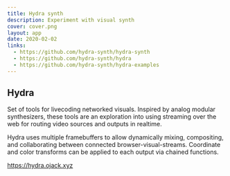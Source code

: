 ```yaml
---
title: Hydra synth
description: Experiment with visual synth
cover: cover.png
layout: app
date: 2020-02-02
links:
  - https://github.com/hydra-synth/hydra-synth
  - https://github.com/hydra-synth/hydra
  - https://github.com/hydra-synth/hydra-examples
---
```


<script setup>
import { defineClientComponent } from 'vitepress'

const HydraSynth = defineClientComponent(() => {
  return import('./HydraSynth.vue')
})
</script>

<HydraSynth/>

## Hydra

Set of tools for livecoding networked visuals. Inspired by analog modular synthesizers, these tools are an exploration into using streaming over the web for routing video sources and outputs in realtime.

Hydra uses multiple framebuffers to allow dynamically mixing, compositing, and collaborating between connected browser-visual-streams. Coordinate and color transforms can be applied to each output via chained functions.

https://hydra.ojack.xyz

